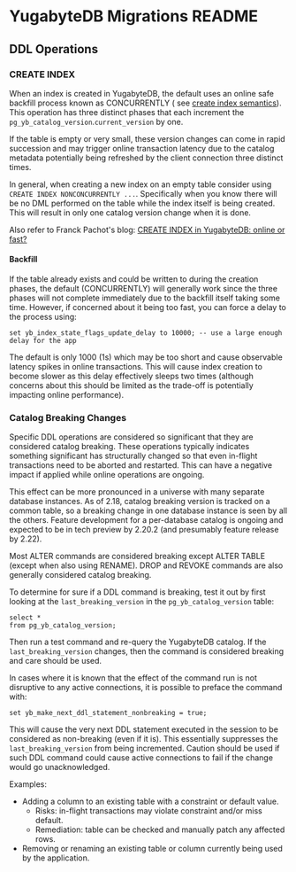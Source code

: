 # YugabyteDB Migrations README

## DDL Operations

### CREATE INDEX

When an index is created in YugabyteDB, the default uses an online safe backfill
process known as CONCURRENTLY (
see [create index semantics](https://docs.yugabyte.com/preview/api/ysql/the-sql-language/statements/ddl_create_index/#semantics)).
This operation has three distinct phases that each increment the
`pg_yb_catalog_version`.`current_version` by one.

If the table is empty or very small, these version changes can come in rapid succession
and may trigger online transaction latency due to the catalog metadata potentially being
refreshed by the client connection three distinct times.

In general, when creating a new index on an empty table consider using `CREATE INDEX
NONCONCURRENTLY ...`. Specifically when you know there will be no DML performed on the
table while the index itself is being created. This will result in only one catalog
version change when it is done.

Also refer to Franck Pachot's
blog: [CREATE INDEX in YugabyteDB: online or fast?](https://dev.to/yugabyte/create-index-in-yugabytedb-online-or-fast-2dl3)

#### Backfill

If the table already exists and could be written to during the creation phases, the
default (CONCURRENTLY) will generally work since the three phases will not complete
immediately due to the backfill itself taking some time. However, if concerned about
it being too fast, you can force a delay to the process using:

```postgresql
set yb_index_state_flags_update_delay to 10000; -- use a large enough delay for the app
```

The default is only 1000 (1s) which may be too short and cause observable latency spikes
in online transactions. This will cause index creation to become slower as this delay
effectively sleeps two times (although concerns about this should be limited as the
trade-off is potentially impacting online performance).

### Catalog Breaking Changes

Specific DDL operations are considered so significant that they are considered catalog
breaking. These operations typically indicates something significant has structurally
changed so that even in-flight transactions need to be aborted and restarted. This can
have a negative impact if applied while online operations are ongoing.

This effect can be more pronounced in a universe with many separate database instances.
As of 2.18, catalog breaking version is tracked on a common table, so a breaking change
in one database instance is seen by all the others. Feature development for a
per-database catalog is ongoing and expected to be in tech preview by 2.20.2 (and
presumably feature release by 2.22).

Most ALTER commands are considered breaking except ALTER TABLE (except when also using
RENAME). DROP and REVOKE commands are also generally considered catalog breaking.

To determine for sure if a DDL command is breaking, test it out by first looking at the
`last_breaking_version` in the `pg_yb_catalog_version` table:

```postgresql
select *
from pg_yb_catalog_version;
```

Then run a test command and re-query the YugabyteDB catalog. If the `last_breaking_version`
changes, then the command is considered breaking and care should be used.

In cases where it is known that the effect of the command run is not disruptive to any active
connections, it is possible to preface the command with:

```postgresql
set yb_make_next_ddl_statement_nonbreaking = true;
```

This will cause the very next DDL statement executed in the session to be considered as
non-breaking (even if it is). This essentially suppresses the `last_breaking_version`
from being incremented. Caution should be used if such DDL command could cause
active connections to fail if the change would go unacknowledged.

Examples:

- Adding a column to an existing table with a constraint or default value.
  - Risks: in-flight transactions may violate constraint and/or miss default.
  - Remediation: table can be checked and manually patch any affected rows.
- Removing or renaming an existing table or column currently being used by the application.

